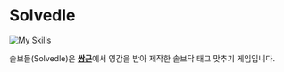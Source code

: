 # Solvedle
[![My Skills](https://skillicons.dev/icons?i=js,react,vite,tailwind)](https://skillicons.dev)

솔브들(Solvedle)은 [**쌍근**](https://ssaangn.com/)에서 영감을 받아 제작한 솔브닥 태그 맞추기 게임입니다.